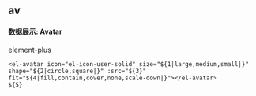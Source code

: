 ## av
#### 数据展示: Avatar
element-plus <el-avatar>
```
<el-avatar icon="el-icon-user-solid" size="${1|large,medium,small|}" shape="${2|circle,square|}" :src="${3}" fit="${4|fill,contain,cover,none,scale-down|}"></el-avatar>
${5}
```